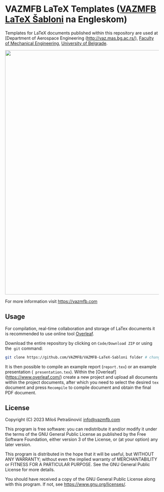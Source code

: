 # VAZMFB LaTeX Templates ([VAZMFB LaTeX Šabloni](https://github.com/VAZMFB/VAZMFB-LaTeX-Sabloni) na Engleskom)

Templates for LaTeX documents published within this repository are used at [Department of Aerospace Engineering (http://vaz.mas.bg.ac.rs/), [Faculty of Mechanical Engineering](https://www.mas.bg.ac.rs/), [University of Belgrade](http://www.bg.ac.rs/).

<p align="center">
  <img src="https://vazmfb.com/web/img/github/latex_templates.png" width="800">
</p>

For more information visit https://vazmfb.com

## Usage

For compilation, real-time collaboration and storage of LaTex documents it is recommended to use online tool [Overleaf](https://www.overleaf.com/).

Download the entire repository by clicking on `Code/Download ZIP` or using the` git` command: 

```bash
git clone https://github.com/VAZMFB/VAZMFB-LaTeX-Sabloni folder # change folder
```

It is then possible to compile an example report (`report.tex`) or an example presentation (` presentation.tex`). Within the [Overleaf] (https://www.overleaf.com/) create a new project and upload all documents within the project documents, after which you need to select the desired `tex` document and press `Recompile` to compile document and obtain the final PDF document.

## License
Copyright (C) 2023 Miloš Petrašinović <info@vazmfb.com>
 
This program is free software: you can redistribute it and/or modify
it under the terms of the GNU General Public License as 
published by the Free Software Foundation, either version 3 of the 
License, or (at your option) any later version.
  
This program is distributed in the hope that it will be useful,
but WITHOUT ANY WARRANTY; without even the implied warranty of
MERCHANTABILITY or FITNESS FOR A PARTICULAR PURPOSE.  See the
GNU General Public License for more details.
  
You should have received a copy of the GNU General Public License
along with this program.  If not, see <https://www.gnu.org/licenses/>.
